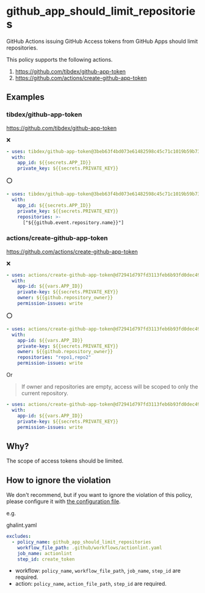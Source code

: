 # github_app_should_limit_repositories

GitHub Actions issuing GitHub Access tokens from GitHub Apps should limit repositories.

This policy supports the following actions.

1. https://github.com/tibdex/github-app-token
1. https://github.com/actions/create-github-app-token

## Examples

### tibdex/github-app-token

https://github.com/tibdex/github-app-token

:x:

```yaml
- uses: tibdex/github-app-token@3beb63f4bd073e61482598c45c71c1019b59b73a # v2.1.0
  with:
    app_id: ${{secrets.APP_ID}}
    private_key: ${{secrets.PRIVATE_KEY}}
```

⭕

```yaml
- uses: tibdex/github-app-token@3beb63f4bd073e61482598c45c71c1019b59b73a # v2.1.0
  with:
    app_id: ${{secrets.APP_ID}}
    private_key: ${{secrets.PRIVATE_KEY}}
    repositories: >-
      ["${{github.event.repository.name}}"]
```

### actions/create-github-app-token

https://github.com/actions/create-github-app-token

:x:

```yaml
- uses: actions/create-github-app-token@d72941d797fd3113feb6b93fd0dec494b13a2547 # v1.12.0
  with:
    app-id: ${{vars.APP_ID}}
    private-key: ${{secrets.PRIVATE_KEY}}
    owner: ${{github.repository_owner}}
    permission-issues: write
```

⭕

```yaml
- uses: actions/create-github-app-token@d72941d797fd3113feb6b93fd0dec494b13a2547 # v1.12.0
  with:
    app-id: ${{vars.APP_ID}}
    private-key: ${{secrets.PRIVATE_KEY}}
    owner: ${{github.repository_owner}}
    repositories: "repo1,repo2"
    permission-issues: write
```

Or

> If owner and repositories are empty, access will be scoped to only the current repository.

```yaml
- uses: actions/create-github-app-token@d72941d797fd3113feb6b93fd0dec494b13a2547 # v1.12.0
  with:
    app-id: ${{vars.APP_ID}}
    private-key: ${{secrets.PRIVATE_KEY}}
    permission-issues: write
```

## Why?

The scope of access tokens should be limited.

## How to ignore the violation

We don't recommend, but if you want to ignore the violation of this policy, please configure it with [the configuration file](../../README.md#configuration-file).

e.g.

ghalint.yaml

```yaml
excludes:
  - policy_name: github_app_should_limit_repositories
    workflow_file_path: .github/workflows/actionlint.yaml
    job_name: actionlint
    step_id: create_token
```

- workflow: `policy_name`, `workflow_file_path`, `job_name`, `step_id` are required.
- action: `policy_name`, `action_file_path`, `step_id` are required.

